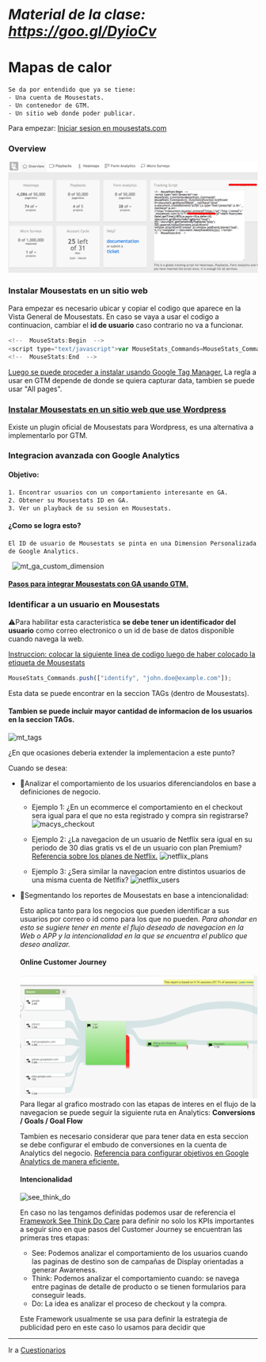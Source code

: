 # *Material de la clase: https://goo.gl/DyioCv*


# Mapas de calor

    Se da por entendido que ya se tiene:
    - Una cuenta de Mousestats.
    - Un contenedor de GTM.
    - Un sitio web donde poder publicar.
    
Para empezar: [Iniciar sesion en mousestats.com](https://ssl.mousestats.com/user/login) 

### Overview

  ![mt_over]

### Instalar Mousestats en un sitio web

Para empezar es necesario ubicar y copiar el codigo que aparece en la Vista General de Mousestats.
En caso se vaya a usar el codigo a continuacion, cambiar el **id de usuario** caso contrario no va a funcionar.

```javascript
<!--  MouseStats:Begin  -->
<script type="text/javascript">var MouseStats_Commands=MouseStats_Commands?MouseStats_Commands:[]; (function(){function b(){if(void 0==document.getElementById("__mstrkscpt")){var a=document.createElement("script");a.type="text/javascript";a.id="__mstrkscpt";a.src=("https:"==document.location.protocol?"https://ssl":"http://www2")+".mousestats.com/js/4/7/<YOUR MOUSTATS ID HERE>.js?"+Math.floor((new Date).getTime()/6E5);a.async=!0;a.defer=!0;(document.getElementsByTagName("head")[0]||document.getElementsByTagName("body")[0]).appendChild(a)}}window.attachEvent?window.attachEvent("onload",b):window.addEventListener("load", b,!1);"complete"===document.readyState&&b()})(); </script>
<!--  MouseStats:End  -->
```

[Luego se puede proceder a instalar usando Google Tag Manager.](http://www.mousestats.com/docs/wiki/31/google-tag-manager-gtm-integration) 
La regla a usar en GTM depende de donde se quiera capturar data, tambien se puede usar "All pages".

### [Instalar Mousestats en un sitio web que use Wordpress](http://www.mousestats.com/docs/wiki/9/mousestats-wordpress-integration)
Existe un plugin oficial de Mousestats para Wordpress, es una alternativa a implementarlo por GTM.

### Integracion avanzada con Google Analytics
#### Objetivo:
    1. Encontrar usuarios con un comportamiento interesante en GA.
    2. Obtener su Mousestats ID en GA.
    3. Ver un playback de su sesion en Mousestats.
    
#### ¿Como se logra esto?
    El ID de usuario de Mousestats se pinta en una Dimension Personalizada de Google Analytics.
    
   ![mt_ga_custom_dimension] 
    
#### [Pasos para integrar Mousestats con GA usando GTM.](http://www.mousestats.com/docs/wiki/32/google-analytics-integration-using-gtm)

### Identificar a un usuario en Mousestats
:warning:Para habilitar esta caracteristica **se debe tener un identificador del usuario** como correo electronico o un id de base de datos disponible cuando navega la web.

[Instruccion: colocar la siguiente linea de codigo luego de haber colocado la etiqueta de Mousestats](http://www.mousestats.com/docs/wiki/27/identify-a-user)
```javascript
MouseStats_Commands.push(["identify", "john.doe@example.com"]);
```
Esta data se puede encontrar en la seccion TAGs (dentro de Mousestats).

#### Tambien se puede incluir mayor cantidad de informacion de los usuarios en la seccion TAGs.
![mt_tags]

¿En que ocasiones deberia extender la implementacion a este punto?

Cuando se desea:

- :watermelon:Analizar el comportamiento de los usuarios diferenciandolos en base a definiciones de negocio.
	
	* Ejemplo 1: ¿En un ecommerce el comportamiento en el checkout sera igual para el que no esta registrado y compra sin registrarse?
	![macys_checkout]
	
	* Ejemplo 2: ¿La navegacion de un usuario de Netflix sera igual en su periodo de 30 dias gratis vs el de un usuario con plan Premium? [Referencia sobre los planes de Netflix.](https://help.netflix.com/en/node/24926)
	![netflix_plans]
	
	* Ejemplo 3: ¿Sera similar la navegacion entre distintos usuarios de una misma cuenta de Netlfix?
	![netflix_users]

- :banana:Segmentando los reportes de Mousestats en base a intencionalidad:

	Esto aplica tanto para los negocios que pueden identificar a sus usuarios por correo o id como para los que no pueden.
	*Para ahondar en esto se sugiere tener en mente el flujo deseado de navegacion en la Web o APP y la intencionalidad en la que se encuentra el publico que deseo analizar.*
	
	#### Online Customer Journey 
	![goal_flow]
	Para llegar al grafico mostrado con las etapas de interes en el flujo de la navegacion se puede seguir la siguiente ruta en Analytics: **Conversions / Goals / Goal Flow**
	
	Tambien es necesario considerar que para tener data en esta seccion se debe configurar el embudo de conversiones en la cuenta de Analytics del negocio. [Referencia para configurar objetivos en Google Analytics de manera eficiente.](http://attachmedia.com/blog/como-definir-y-medir-objetivos-para-sitios-web-en-google-analytics/?utm_source?=github&utm_medium=clase_arturo&utm_campaing=managementsociety)
	
	#### Intencionalidad
	![see_think_do]
	
	En caso no las tengamos definidas podemos usar de referencia el [Framework See Think Do Care](https://www.thinkwithgoogle.com/intl/en-145/perspectives/global-articles/kpis-essential-framework/) para definir no solo los KPIs importantes a seguir sino en que pasos del Customer Journey se encuentran las primeras tres etapas: 
	
	* See: Podemos analizar el comportamiento de los usuarios cuando las paginas de destino son de campañas de Display orientadas a generar Awareness. 
	* Think: Podemos analizar el comportamiento cuando: se navega entre paginas de detalle de producto o se tienen formularios para conseguir leads.
	* Do: La idea es analizar el proceso de checkout y la compra. 
	
	Este Framework usualmente se usa para definir la estrategia de publicidad pero en este caso lo usamos para decidir que 





---

Ir a [Cuestionarios](https://github.com/acamposc/managementsociety/blob/master/herramientas/5_cuestionarios.md)

[mt_over]: https://github.com/acamposc/managementsociety/blob/master/herramientas/img/4_mousestats_overview.png
[mt_ga_custom_dimension]: https://www.mousestats.com/docs/Attachments/DocumentResources/GADimensions.png
[mt_tags]: http://www.mousestats.com/docs/Attachments/Images/TagData.png
[macys_checkout]: https://assets.econsultancy.com/public/imgur/swS6IYs.png
[netflix_plans]: https://www.cutcabletoday.com/wp-content/uploads/2016/05/Netflix-plans-1024x600.jpg
[netflix_users]: https://iwsmt-content-ok2nbdvvyp8jbrhdp.stackpathdns.com/942015193464.jpg
[see_think_do]: https://www.kaushik.net/avinash/wp-content/uploads/2013/07/see_think_do_optimal_digital_marketing_strategy-2.png
[goal_flow]: https://github.com/acamposc/managementsociety/blob/master/herramientas/img/4_mousestats_goal_flow_analytics.png



